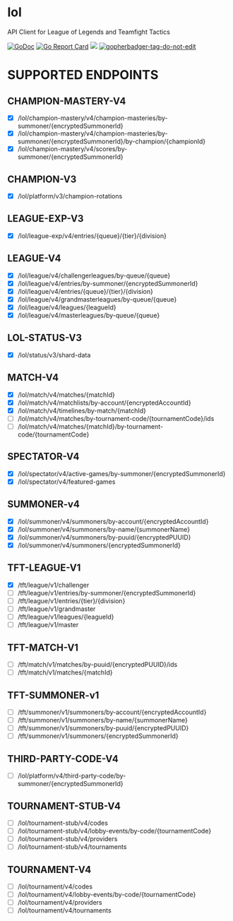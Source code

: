 # lol
API Client for League of Legends and Teamfight Tactics

[![GoDoc](https://godoc.org/github.com/jonwho/lol?status.svg)](http://godoc.org/github.com/jonwho/lol)
[![Go Report Card](https://goreportcard.com/badge/github.com/jonwho/lol)](https://goreportcard.com/report/github.com/jonwho/lol)
![](https://github.com/jonwho/lol/workflows/tests/badge.svg)
<a href='https://github.com/jpoles1/gopherbadger' target='_blank'>![gopherbadger-tag-do-not-edit](https://img.shields.io/badge/Go%20Coverage-84%25-brightgreen.svg?longCache=true&style=flat)</a>

# SUPPORTED ENDPOINTS
## CHAMPION-MASTERY-V4
- [x] /lol/champion-mastery/v4/champion-masteries/by-summoner/{encryptedSummonerId}
- [x] /lol/champion-mastery/v4/champion-masteries/by-summoner/{encryptedSummonerId}/by-champion/{championId}
- [x] /lol/champion-mastery/v4/scores/by-summoner/{encryptedSummonerId}
## CHAMPION-V3
- [x] /lol/platform/v3/champion-rotations
## LEAGUE-EXP-V3
- [x] /lol/league-exp/v4/entries/{queue}/{tier}/{division}
## LEAGUE-V4
- [x] /lol/league/v4/challengerleagues/by-queue/{queue}
- [x] /lol/league/v4/entries/by-summoner/{encryptedSummonerId}
- [x] /lol/league/v4/entries/{queue}/{tier}/{division}
- [x] /lol/league/v4/grandmasterleagues/by-queue/{queue}
- [x] /lol/league/v4/leagues/{leagueId}
- [x] /lol/league/v4/masterleagues/by-queue/{queue}
## LOL-STATUS-V3
- [x] /lol/status/v3/shard-data
## MATCH-V4
- [x] /lol/match/v4/matches/{matchId}
- [x] /lol/match/v4/matchlists/by-account/{encryptedAccountId}
- [x] /lol/match/v4/timelines/by-match/{matchId}
- [ ] /lol/match/v4/matches/by-tournament-code/{tournamentCode}/ids
- [ ] /lol/match/v4/matches/{matchId}/by-tournament-code/{tournamentCode}
## SPECTATOR-V4
- [x] /lol/spectator/v4/active-games/by-summoner/{encryptedSummonerId}
- [x] /lol/spectator/v4/featured-games
## SUMMONER-v4
- [x] /lol/summoner/v4/summoners/by-account/{encryptedAccountId}
- [x] /lol/summoner/v4/summoners/by-name/{summonerName}
- [x] /lol/summoner/v4/summoners/by-puuid/{encryptedPUUID}
- [x] /lol/summoner/v4/summoners/{encryptedSummonerId}
## TFT-LEAGUE-V1
- [x] /tft/league/v1/challenger
- [ ] /tft/league/v1/entries/by-summoner/{encryptedSummonerId}
- [ ] /tft/league/v1/entries/{tier}/{division}
- [ ] /tft/league/v1/grandmaster
- [ ] /tft/league/v1/leagues/{leagueId}
- [ ] /tft/league/v1/master
## TFT-MATCH-V1
- [ ] /tft/match/v1/matches/by-puuid/{encryptedPUUID}/ids
- [ ] /tft/match/v1/matches/{matchId}
## TFT-SUMMONER-v1
- [ ] /tft/summoner/v1/summoners/by-account/{encryptedAccountId}
- [ ] /tft/summoner/v1/summoners/by-name/{summonerName}
- [ ] /tft/summoner/v1/summoners/by-puuid/{encryptedPUUID}
- [ ] /tft/summoner/v1/summoners/{encryptedSummonerId}
## THIRD-PARTY-CODE-V4
- [ ] /lol/platform/v4/third-party-code/by-summoner/{encryptedSummonerId}
## TOURNAMENT-STUB-V4
- [ ] /lol/tournament-stub/v4/codes
- [ ] /lol/tournament-stub/v4/lobby-events/by-code/{tournamentCode}
- [ ] /lol/tournament-stub/v4/providers
- [ ] /lol/tournament-stub/v4/tournaments
## TOURNAMENT-V4
- [ ] /lol/tournament/v4/codes
- [ ] /lol/tournament/v4/lobby-events/by-code/{tournamentCode}
- [ ] /lol/tournament/v4/providers
- [ ] /lol/tournament/v4/tournaments
